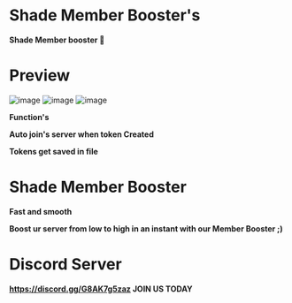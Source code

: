  # Shade Member Booster's
 
 **Shade Member booster 🫡**

# Preview

![image](https://user-images.githubusercontent.com/123413634/217324457-c47e2726-93a1-4935-8bf1-1bd84a0bcfff.png)
![image](https://user-images.githubusercontent.com/123413634/217324473-87458257-d1da-4ed4-9b4b-ff23bc2d2481.png)
![image](https://user-images.githubusercontent.com/123413634/217075414-6c69f07f-ae2e-4108-9f6d-c7d6f409b7db.png)

**Function's**

**Auto join's server when token Created**

**Tokens get saved in file**

# Shade Member Booster


**Fast and smooth**

**Boost ur server from low to high in an instant with our Member Booster ;)**

# Discord Server

**https://discord.gg/G8AK7g5zaz JOIN US TODAY**
